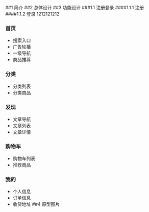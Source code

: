 ##1 简介
##2 总体设计
##3 功能设计
###1.1 注册登录
####1.1.1 注册  
####1.1.2 登录
    1212121212
### 首页
+ 搜索入口
+ 广告轮播
+ 一级导航
+ 商品推荐
### 分类
+ 分类列表
+ 分类商品
### 发现
+ 文章导航
+ 文章列表
+ 文章详情
### 购物车
+ 购物车列表
+ 推荐商品
### 我的
+ 个人信息
+ 订单信息
+ 收货地址
##4 原型图片